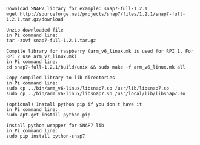     Download SNAP7 library for example: snap7-full-1.2.1
    wget http://sourceforge.net/projects/snap7/files/1.2.1/snap7-full-1.2.1.tar.gz/download
    
    Unzip downloaded file
    in Pi command line:
    tar -zxvf snap7-full-1.2.1.tar.gz
    
    Compile library for raspberry (arm_v6_linux.mk is used for RPI 1. For RPI 2 use arm_v7_linux.mk)
    in Pi command line:
    cd snap7-full-1.2.1/build/unix && sudo make -f arm_v6_linux.mk all
    
    Copy compiled library to lib directories
    in Pi command line:
    sudo cp ../bin/arm_v6-linux/libsnap7.so /usr/lib/libsnap7.so
    sudo cp ../bin/arm_v6-linux/libsnap7.so /usr/local/lib/libsnap7.so
    
    (optional) Install python pip if you don't have it
    in Pi command line:
    sudo apt-get install python-pip
    
    Install python wrapper for SNAP7 lib
    in Pi command line:
    sudo pip install python-snap7
